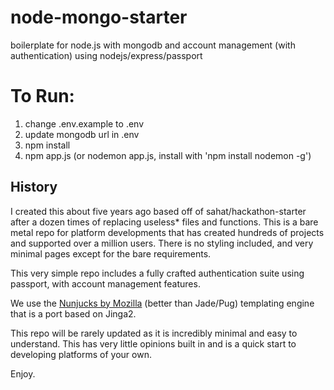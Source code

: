 # node-mongo-starter
boilerplate for node.js with mongodb and account management (with authentication) using nodejs/express/passport 

# To Run:

  1. change .env.example to .env
  2. update mongodb url in .env
  3. npm install
  4. npm app.js (or nodemon app.js, install with 'npm install nodemon -g')
  
## History
 
I created this about five years ago based off of sahat/hackathon-starter after a dozen times of replacing useless* files and functions. This is a bare metal repo for platform developments that has created hundreds of projects and supported over a million users. There is no styling included, and very minimal pages except for the bare requirements. 
 
This very simple repo includes a fully crafted authentication suite using passport, with account management features. 
 
We use the [Nunjucks by Mozilla](https://mozilla.github.io/nunjucks/templating.html) (better than Jade/Pug) templating engine that is a port based on Jinga2.

This repo will be rarely updated as it is incredibly minimal and easy to understand. This has very little opinions built in and is a quick start to developing platforms of your own. 

Enjoy.

